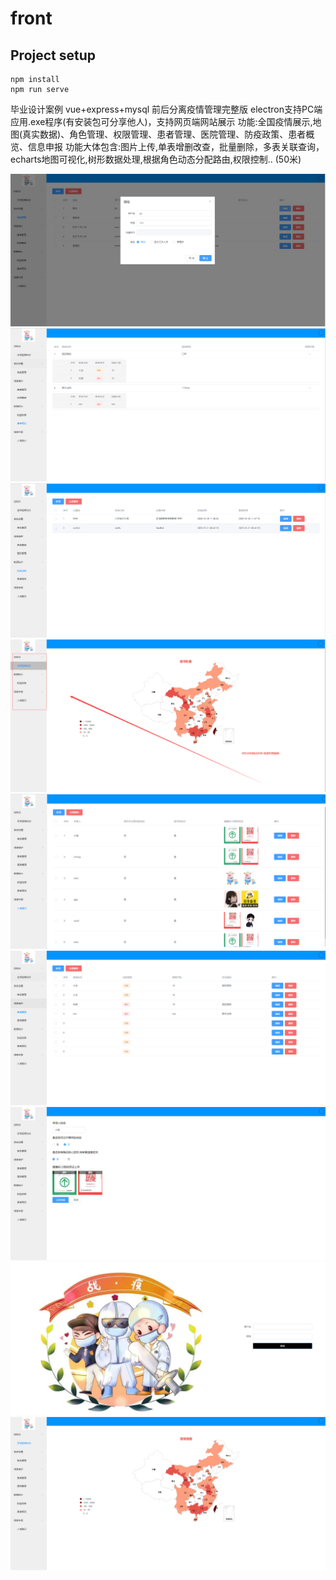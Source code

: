 # front

## Project setup

```
npm install
npm run serve
```
<!-- 项目简介 -->
毕业设计案例
vue+express+mysql 前后分离疫情管理完整版
electron支持PC端应用.exe程序(有安装包可分享他人)，支持网页端网站展示
功能:全国疫情展示,地图(真实数据)、角色管理、权限管理、患者管理、医院管理、防疫政策、患者概览、信息申报
功能大体包含:图片上传,单表增删改查，批量删除，多表关联查询，echarts地图可视化,树形数据处理,根据角色动态分配路由,权限控制..
(50米)

<!-- 项目示例图 -->
![图片](./showImg/1.png)
![图片](./showImg/2.png)
![图片](./showImg/3.png)
![图片](./showImg/4.png)
![图片](./showImg/5.png)
![图片](./showImg/6.png)
![图片](./showImg/7.png)
![图片](./showImg/8.png)
![图片](./showImg/9.png)
